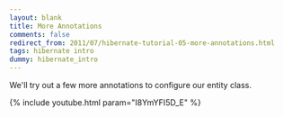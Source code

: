 ```yaml
---           
layout: blank
title: More Annotations
comments: false
redirect_from: 2011/07/hibernate-tutorial-05-more-annotations.html
tags: hibernate intro
dummy: hibernate_intro
---
```


We'll try out a few more annotations to configure our entity class.

{% include youtube.html param="I8YmYFI5D_E" %}